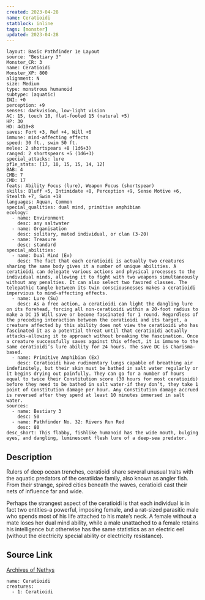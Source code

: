 ```yaml
---
created: 2023-04-28
name: Ceratioidi
statblock: inline
tags: [monster]
updated: 2023-04-28
---
```

```statblock
layout: Basic Pathfinder 1e Layout
source: "Bestiary 3"
Monster_CR: 3
name: Ceratioidi
Monster_XP: 800
alignment: N
size: Medium
type: monstrous humanoid
subtype: (aquatic)
INI: +0
perception: +9
senses: darkvision, low-light vision
AC: 15, touch 10, flat-footed 15 (natural +5)
HP: 30
HD: 4d10+8
saves: Fort +3, Ref +4, Will +6
immune: mind-affecting effects
speed: 30 ft., swim 50 ft.
melee: 2 shortspears +8 (1d6+3)
ranged: 2 shortspears +5 (1d6+3)
special_attacks: lure
pf1e_stats: [17, 10, 15, 15, 14, 12]
BAB: 4
CMB: 7
CMD: 17
feats: Ability Focus (lure), Weapon Focus (shortspear)
skills: Bluff +5, Intimidate +8, Perception +9, Sense Motive +6, Stealth +7, Swim +18
languages: Aquan, Common
special_qualities: dual mind, primitive amphibian
ecology:
  - name: Environment
    desc: any saltwater
  - name: Organisation
    desc: solitary, mated individual, or clan (3-20)
  - name: Treasure
    desc: standard
special_abilities:
  - name: Dual Mind (Ex)
    desc: The fact that each ceratioidi is actually two creatures sharing the same body gives it a number of unique abilities. A ceratioidi can delegate various actions and physical processes to the individual minds, allowing it to fight with two weapons simultaneously without any penalties. It can also select two favored classes. The telepathic tangle between its twin consciousnesses makes a ceratioidi impervious to mind-affecting effects.
  - name: Lure (Su)
    desc: As a free action, a ceratioidi can light the dangling lure on its forehead, forcing all non-ceratioidi within a 20-foot radius to make a DC 15 Will save or become fascinated for 1 round. Regardless of the preceding interaction between the ceratioidi and its target, a creature affected by this ability does not view the ceratioidi who has fascinated it as a potential threat until that ceratioidi actually attacks-allowing it to approach without breaking the fascination. Once a creature successfully saves against this effect, it is immune to the same ceratioidi’s lure ability for 24 hours. The save DC is Charisma-based.
  - name: Primitive Amphibian (Ex)
    desc: Ceratioidi have rudimentary lungs capable of breathing air indefinitely, but their skin must be bathed in salt water regularly or it begins drying out painfully. They can go for a number of hours equal to twice their Constitution score (30 hours for most ceratioidi) before they need to be bathed in salt water-if they don’t, they take 1 point of Constitution damage per hour. Any Constitution damage accrued is reversed after they spend at least 10 minutes immersed in salt water.
sources:
  - name: Bestiary 3
    desc: 50
  - name: Pathfinder No. 32: Rivers Run Red
    desc: 80
desc_short: This flabby, fishlike humanoid has the wide mouth, bulging eyes, and dangling, luminescent flesh lure of a deep-sea predator.
```
## Description
Rulers of deep ocean trenches, ceratioidi share several unusual traits with the aquatic predators of the ceratiidae family, also known as angler fish. From their strange, spired cities beneath the waves, ceratioidi cast their nets of influence far and wide.

Perhaps the strangest aspect of the ceratioidi is that each individual is in fact two entities-a powerful, imposing female, and a rat-sized parasitic male who spends most of his life attached to his mate’s neck. A female without a mate loses her dual mind ability, while a male unattached to a female retains his intelligence but otherwise has the same statistics as an electric eel (without the electricity special ability or electricity resistance).
## Source Link
[Archives of Nethys](https://aonprd.com/MonsterDisplay.aspx?ItemName=Ceratioidi)
```encounter-table
name: Ceratioidi
creatures:
  - 1: Ceratioidi
```
